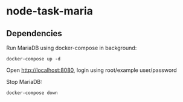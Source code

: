 # node-task-maria

## Dependencies
Run MariaDB using docker-compose in background:
```
docker-compose up -d
```

Open [http://localhost:8080](http://localhost:8080), login using root/example user/password

Stop MariaDB:
```
docker-compose down
```

